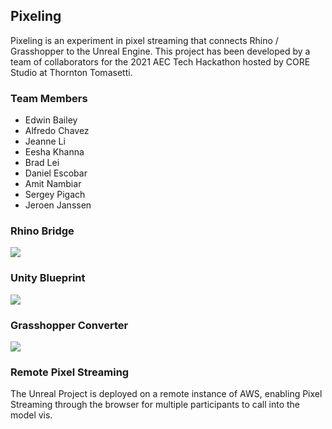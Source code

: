 ## Pixeling
Pixeling is an experiment in pixel streaming that connects Rhino / Grasshopper to the Unreal Engine. This project has been developed by a team of collaborators for the 2021 AEC Tech Hackathon hosted by CORE Studio at Thornton Tomasetti.

### Team Members
* Edwin Bailey 
* Alfredo Chavez
* Jeanne Li
* Eesha Khanna
* Brad Lei
* Daniel Escobar
* Amit Nambiar
* Sergey Pigach
* Jeroen Janssen

### Rhino Bridge
![](https://github.com/enmerk4r/pixeling/blob/main/Misc/Demo_1.gif)

### Unity Blueprint
![](https://github.com/enmerk4r/pixeling/blob/main/Misc/image%20(23).png)

### Grasshopper Converter
![](https://github.com/enmerk4r/pixeling/blob/main/Misc/image%20(24).png)

### Remote Pixel Streaming
The Unreal Project is deployed on a remote instance of AWS, enabling Pixel Streaming through the browser for multiple participants to call into the model vis.
